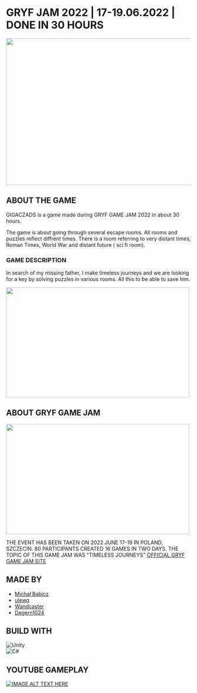 # GRYF JAM 2022 | 17-19.06.2022 | DONE IN 30 HOURS

<img src ="https://user-images.githubusercontent.com/49866616/176200778-f20f078f-ff2a-4da9-989b-50bd5712ce90.png" width ="800" height ="400" />

## ABOUT THE GAME

GIGACZADS is a game made during GRYF GAME JAM 2022 in about 30 hours.

The game is about going through several escape rooms. All rooms and puzzles reflect diffrent times. There is a room referring to very distant times, Roman Times, World War and distant future ( sci fi room).

### GAME DESCRIPTION

In search of my missing father, I make timeless journeys and we are looking for a key by solving puzzles in various rooms. All this to be able to save him.

<img src ="https://user-images.githubusercontent.com/49866616/176210324-74ea6fff-3d7c-4ca8-95cf-cdcf58f378a1.gif" width = "500" height ="300" />

## ABOUT GRYF GAME JAM
<img src ="https://user-images.githubusercontent.com/49866616/176227834-43eeada0-75e6-441e-af38-63fd49b14cca.png" width ="500" height ="300" />

THE EVENT HAS BEEN TAKEN ON 2022 JUNE 17-19 IN POLAND, SZCZECIN. 80 PARTICIPANTS CREATED 16 GAMES IN TWO DAYS. THE TOPIC OF THIS GAME JAM WAS "TIMELESS JOURNEYS"
[OFFICIAL GRYF GAME JAM SITE](http://www.gryfjam.pl/)

## MADE BY

* [Michał Babicz](https://github.com/kiwuz) <br />
* [ulewq](https://github.com/ulewq)<br />
* [Wandcaster](https://github.com/Wandcaster)<br />
* [Degern1024](https://github.com/Degern1024)<br />


## BUILD WITH

![Unity](https://img.shields.io/badge/unity-%23000000.svg?style=for-the-badge&logo=unity&logoColor=white) <br />
![C#](https://img.shields.io/badge/c%23-%23239120.svg?style=for-the-badge&logo=c-sharp&logoColor=white)

## YOUTUBE GAMEPLAY
[![IMAGE ALT TEXT HERE](https://img.youtube.com/vi/JygR2Si9JHQ/0.jpg)](https://www.youtube.com/watch?v=JygR2Si9JHQ)
